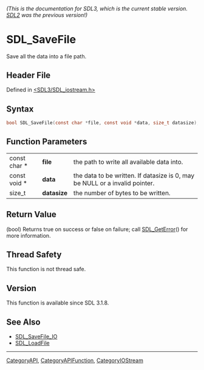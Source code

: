 ###### (This is the documentation for SDL3, which is the current stable version. [SDL2](https://wiki.libsdl.org/SDL2/) was the previous version!)
# SDL_SaveFile

Save all the data into a file path.

## Header File

Defined in [<SDL3/SDL_iostream.h>](https://github.com/libsdl-org/SDL/blob/main/include/SDL3/SDL_iostream.h)

## Syntax

```c
bool SDL_SaveFile(const char *file, const void *data, size_t datasize);
```

## Function Parameters

|              |              |                                                                             |
| ------------ | ------------ | --------------------------------------------------------------------------- |
| const char * | **file**     | the path to write all available data into.                                  |
| const void * | **data**     | the data to be written. If datasize is 0, may be NULL or a invalid pointer. |
| size_t       | **datasize** | the number of bytes to be written.                                          |

## Return Value

(bool) Returns true on success or false on failure; call
[SDL_GetError](SDL_GetError)() for more information.

## Thread Safety

This function is not thread safe.

## Version

This function is available since SDL 3.1.8.

## See Also

- [SDL_SaveFile_IO](SDL_SaveFile_IO)
- [SDL_LoadFile](SDL_LoadFile)

----
[CategoryAPI](CategoryAPI), [CategoryAPIFunction](CategoryAPIFunction), [CategoryIOStream](CategoryIOStream)

